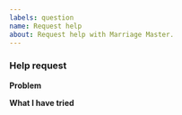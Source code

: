 ```yaml
---
labels: question
name: Request help
about: Request help with Marriage Master.
---
```


<!-- help request guide
Don't put anything inside this block, as it won't be included in the issue.
Please make sure to follow the following guidelines:
1.  When linking files, do not copy paste them into the post! Copy and paste any logs into https://gist.github.com/ , then paste a link to them in the relevant area.
2.  Please make sure it's easy to understand what you need help with.
3.  Make sure not to write between the arrows, as anything there will be hidden.  -->

### Help request

**Problem**
<!-- What problem did you encounter? -->

**What I have tried**
<!-- What have you tried so far? -->